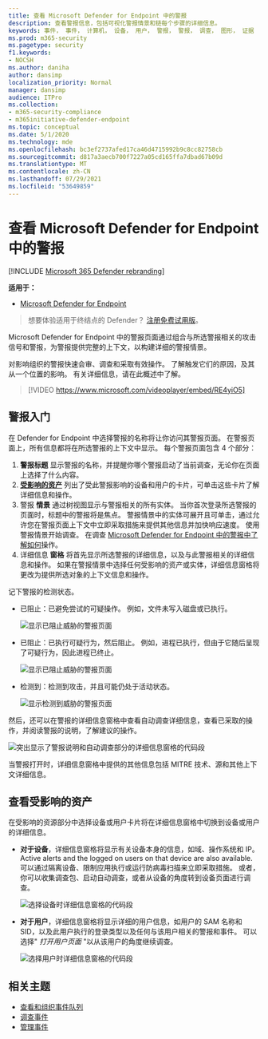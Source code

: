 ```yaml
---
title: 查看 Microsoft Defender for Endpoint 中的警报
description: 查看警报信息，包括可视化警报情景和链每个步骤的详细信息。
keywords: 事件， 事件， 计算机， 设备， 用户， 警报， 警报， 调查， 图形， 证据
ms.prod: m365-security
ms.pagetype: security
f1.keywords:
- NOCSH
ms.author: daniha
author: dansimp
localization_priority: Normal
manager: dansimp
audience: ITPro
ms.collection:
- m365-security-compliance
- m365initiative-defender-endpoint
ms.topic: conceptual
ms.date: 5/1/2020
ms.technology: mde
ms.openlocfilehash: bc3ef2737afed17ca46d4715992b9c8cc82758cb
ms.sourcegitcommit: d817a3aecb700f7227a05cd165ffa7dbad67b09d
ms.translationtype: MT
ms.contentlocale: zh-CN
ms.lasthandoff: 07/29/2021
ms.locfileid: "53649859"
---
```

# <a name="review-alerts-in-microsoft-defender-for-endpoint"></a>查看 Microsoft Defender for Endpoint 中的警报

[!INCLUDE [Microsoft 365 Defender rebranding](../../includes/microsoft-defender.md)]


**适用于：**
- [Microsoft Defender for Endpoint](https://go.microsoft.com/fwlink/?linkid=2154037)

> 想要体验适用于终结点的 Defender？ [注册免费试用版](https://signup.microsoft.com/create-account/signup?products=7f379fee-c4f9-4278-b0a1-e4c8c2fcdf7e&ru=https://aka.ms/MDEp2OpenTrial?ocid=docs-wdatp-managealerts-abovefoldlink)。

Microsoft Defender for Endpoint 中的警报页面通过组合与所选警报相关的攻击信号和警报，为警报提供完整的上下文，以构建详细的警报情景。

对影响组织的警报快速会审、调查和采取有效操作。 了解触发它们的原因，及其从一个位置的影响。 有关详细信息，请在此概述中了解。

> [!VIDEO https://www.microsoft.com/videoplayer/embed/RE4yiO5]

## <a name="getting-started-with-an-alert"></a>警报入门

在 Defender for Endpoint 中选择警报的名称将让你访问其警报页面。 在警报页面上，所有信息都将在所选警报的上下文中显示。 每个警报页面包含 4 个部分：

1. **警报标题** 显示警报的名称，并提醒你哪个警报启动了当前调查，无论你在页面上选择了什么内容。
2. [**受影响的资产**](#review-affected-assets) 列出了受此警报影响的设备和用户的卡片，可单击这些卡片了解详细信息和操作。
3. 警报 **情景** 通过树视图显示与警报相关的所有实体。 当你首次登录所选警报的页面时，标题中的警报将是焦点。 警报情景中的实体可展开且可单击，通过允许您在警报页面上下文中立即采取措施来提供其他信息并加快响应速度。 使用警报情景开始调查。 在调查 [Microsoft Defender for Endpoint 中的警报中了解如何](/microsoft-365/security/defender-endpoint/investigate-alerts)操作。
4. 详细信息 **窗格** 将首先显示所选警报的详细信息，以及与此警报相关的详细信息和操作。 如果在警报情景中选择任何受影响的资产或实体，详细信息窗格将更改为提供所选对象的上下文信息和操作。

记下警报的检测状态。

- 已阻止：已避免尝试的可疑操作。 例如，文件未写入磁盘或已执行。

  ![显示已阻止威胁的警报页面](images/detstat-prevented.png)

- 已阻止：已执行可疑行为，然后阻止。 例如，进程已执行，但由于它随后呈现了可疑行为，因此进程已终止。

  ![显示已阻止威胁的警报页面](images/detstat-blocked.png)

- 检测到：检测到攻击，并且可能仍处于活动状态。

  ![显示检测到威胁的警报页面](images/detstat-detected.png)

然后，还可以在警报的详细信息窗格中查看自动调查详细信息，查看已采取的操作，并阅读警报的说明，了解建议的操作。

![突出显示了警报说明和自动调查部分的详细信息窗格的代码段](images/alert-air-and-alert-description.png)

当警报打开时，详细信息窗格中提供的其他信息包括 MITRE 技术、源和其他上下文详细信息。

## <a name="review-affected-assets"></a>查看受影响的资产

在受影响的资源部分中选择设备或用户卡片将在详细信息窗格中切换到设备或用户的详细信息。

- **对于设备**，详细信息窗格将显示有关设备本身的信息，如域、操作系统和 IP。 Active alerts and the logged on users on that device are also available. 可以通过隔离设备、限制应用执行或运行防病毒扫描来立即采取措施。 或者，你可以收集调查包、启动自动调查，或者从设备的角度转到设备页面进行调查。

   ![选择设备时详细信息窗格的代码段](images/device-page-details.png)

- **对于用户**，详细信息窗格将显示详细的用户信息，如用户的 SAM 名称和 SID，以及此用户执行的登录类型以及任何与该用户相关的警报和事件。 可以选择" *打开用户页面* "以从该用户的角度继续调查。

   ![选择用户时详细信息窗格的代码段](images/user-page-details.png)

## <a name="related-topics"></a>相关主题

- [查看和组织事件队列](view-incidents-queue.md)
- [调查事件](investigate-incidents.md)
- [管理事件](manage-incidents.md)
